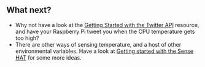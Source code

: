 ## What next?

- Why not have a look at the [Getting Started with the Twitter API](https://projects.raspberrypi.org/en/projects/getting-started-with-the-twitter-api/) resource, and have your Raspberry Pi tweet you when the CPU temperature gets too high?
- There are other ways of sensing temperature, and a host of other environmental variables. Have a look at [Getting started with the Sense HAT](https://projects.raspberrypi.org/en/projects/getting-started-with-the-sense-hat) for some more ideas.

